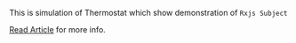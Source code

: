 This is simulation of Thermostat which show demonstration of `Rxjs Subject`

[Read Article](https://themightyprogrammer.dev/article/custom-event-js) for more info.
